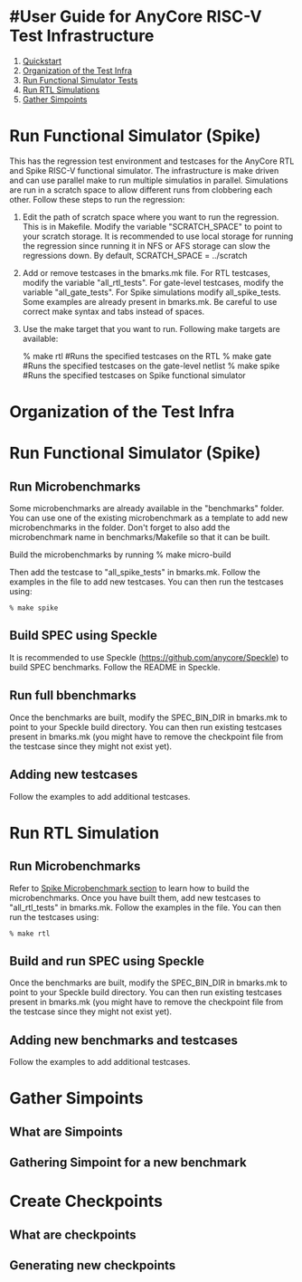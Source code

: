 #User Guide for AnyCore RISC-V Test Infrastructure
===========================================================================

1. [Quickstart](#quickstart)
2. [Organization of the Test Infra](#organization)
2. [Run Functional Simulator Tests](#functional-sim)
2. [Run RTL Simulations](#rtl-sim)
3. [Gather Simpoints](#build-tools)

# <a name="quickstart"></a>Run Functional Simulator (Spike)
This has the regression test environment and testcases for the AnyCore RTL and
Spike RISC-V functional simulator. The infrastructure is make driven and can use 
parallel make to run multiple simulatios in parallel. Simulations are run in a
scratch space to allow different runs from clobbering each other. Follow these 
steps to run the regression:

1. Edit the path of scratch space where you want to run the regression. This
is in Makefile. Modify the variable "SCRATCH_SPACE" to point to your scratch
storage. It is recommended to use local storage for running the regression since
running it in NFS or AFS storage can slow the regressions down.
By default, SCRATCH_SPACE = ../scratch

2. Add or remove testcases in the bmarks.mk file. For RTL testcases, modify the variable
"all_rtl_tests". For gate-level testcases, modify the variable "all_gate_tests". For Spike
simulations modify all_spike_tests. Some examples are already present in bmarks.mk. Be careful
to use correct make syntax and tabs instead of spaces.

3. Use the make target that you want to run. Following make targets are available:

    % make rtl   #Runs the specified testcases on the RTL
    % make gate  #Runs the specified testcases on the gate-level netlist
    % make spike #Runs the specified testcases on Spike functional simulator

# <a name="organization"></a>Organization of the Test Infra

# <a name="functional-sim"></a>Run Functional Simulator (Spike)

## <a name="micro"></a>Run Microbenchmarks

Some microbenchmarks are already available in the "benchmarks" folder. You
can use one of the existing microbenchmark as a template to add new microbenchmarks
in the folder. Don't forget to also add the microbenchmark name in benchmarks/Makefile
so that it can be built.

Build the microbenchmarks by running
    % make micro-build

Then add the testcase to "all_spike_tests" in bmarks.mk. Follow the examples
in the file to add new testcases. You can then run the testcases using:

    % make spike

## Build SPEC using Speckle

It is recommended to use Speckle (https://github.com/anycore/Speckle) to build SPEC
benchmarks. Follow the README in Speckle. 

## Run full bbenchmarks

Once the benchmarks are built, modify the
SPEC_BIN_DIR in bmarks.mk to point to your Speckle build directory. You can then run
existing testcases present in bmarks.mk (you might have to remove the checkpoint file from the testcase
since they might not exist yet).

## Adding new testcases

Follow the examples to add additional testcases.

# <a name="rtl-sim"></a>Run RTL Simulation
## Run Microbenchmarks
Refer to [Spike Microbenchmark section](#micro) to learn how to build the microbenchmarks. Once you have
built them, add new testcases to "all_rtl_tests" in bmarks.mk. Follow the examples in the file.
You can then run the testcases using:

    % make rtl

## Build and run SPEC using Speckle
Once the benchmarks are built, modify the
SPEC_BIN_DIR in bmarks.mk to point to your Speckle build directory. You can then run
existing testcases present in bmarks.mk (you might have to remove the checkpoint file from the testcase
since they might not exist yet).

## Adding new benchmarks and testcases

Follow the examples to add additional testcases.

# <a name="simpoints"></a>Gather Simpoints
## What are Simpoints
## Gathering Simpoint for a new benchmark

# <a name="checkpoints"></a>Create Checkpoints
## What are checkpoints
## Generating new checkpoints

